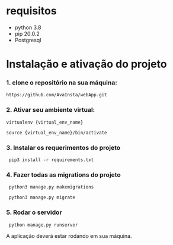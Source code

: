 # requisitos
- python 3.8
- pip 20.0.2
- Postgresql 

# Instalação e ativação do projeto

### 1. clone o repositório na sua máquina:
```https://github.com/AvaInsta/webApp.git``` 

### 2. Ativar seu ambiente virtual:
```virtualenv {virtual_env_name}```

```source {virtual_env_name}/bin/activate```

### 3. Instalar os requerimentos do projeto
``` pip3 install -r requirements.txt```

### 4. Fazer todas as migrations do projeto
``` python3 manage.py makemigrations```

``` python3 manage.py migrate```

### 5. Rodar o servidor
``` python manage.py runserver```

A aplicação deverá estar rodando em sua máquina.


